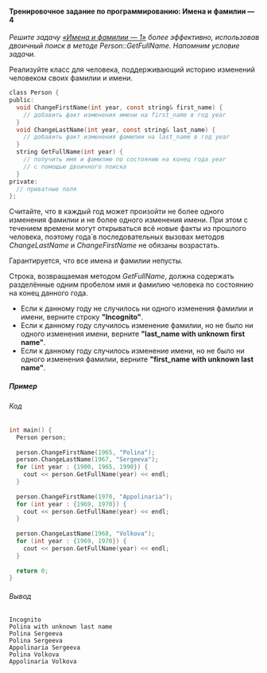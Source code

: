 #### Тренировочное задание по программированию: Имена и фамилии — 4 ####


*Решите задачу [«Имена и фамилии — 1»](https://www.coursera.org/learn/c-plus-plus-white/programming/4FQn4/imiena-i-familii-1) более эффективно, использовав двоичный поиск в методе Person::GetFullName. Напомним условие задачи.*

Реализуйте класс для человека, поддерживающий историю изменений человеком своих фамилии и имени.
```objectivec
class Person {
public:
  void ChangeFirstName(int year, const string& first_name) {
    // добавить факт изменения имени на first_name в год year
  }
  void ChangeLastName(int year, const string& last_name) {
    // добавить факт изменения фамилии на last_name в год year
  }
  string GetFullName(int year) {
    // получить имя и фамилию по состоянию на конец года year
    // с помощью двоичного поиска
  }
private:
  // приватные поля
};
```
Считайте, что в каждый год может произойти не более одного изменения фамилии и не более одного изменения имени. При этом с течением времени могут открываться всё новые факты из прошлого человека, поэтому года́ в последовательных вызовах методов *ChangeLastName* и *ChangeFirstName* не обязаны возрастать.

Гарантируется, что все имена и фамилии непусты.

Строка, возвращаемая методом *GetFullName*, должна содержать разделённые одним пробелом имя и фамилию человека по состоянию на конец данного года.

* Если к данному году не случилось ни одного изменения фамилии и имени, верните строку **"Incognito"**.
* Если к данному году случилось изменение фамилии, но не было ни одного изменения имени, верните **"last_name with unknown first name"**.
* Если к данному году случилось изменение имени, но не было ни одного изменения фамилии, верните **"first_name with unknown last name"**.

##### Пример #####
###### Код ######
```objectivec
int main() {
  Person person;
  
  person.ChangeFirstName(1965, "Polina");
  person.ChangeLastName(1967, "Sergeeva");
  for (int year : {1900, 1965, 1990}) {
    cout << person.GetFullName(year) << endl;
  }
  
  person.ChangeFirstName(1970, "Appolinaria");
  for (int year : {1969, 1970}) {
    cout << person.GetFullName(year) << endl;
  }
  
  person.ChangeLastName(1968, "Volkova");
  for (int year : {1969, 1970}) {
    cout << person.GetFullName(year) << endl;
  }
  
  return 0;
}
```
###### Вывод ######
```commandline
Incognito
Polina with unknown last name
Polina Sergeeva
Polina Sergeeva
Appolinaria Sergeeva
Polina Volkova
Appolinaria Volkova
```